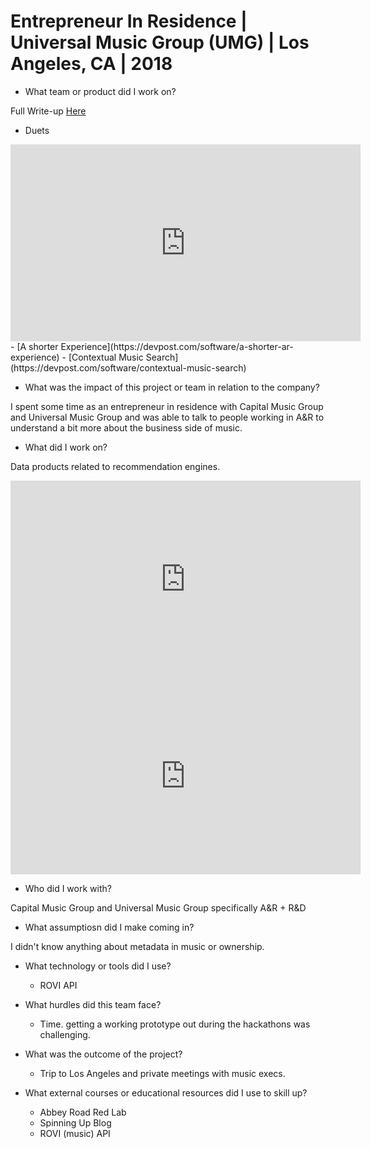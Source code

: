 # Entrepreneur In Residence | Universal Music Group (UMG) |		Los Angeles, CA 	|	2018

  - What team or product did I work on?

Full Write-up [Here](https://amblount.github.io/IMA)
  - Duets
  <iframe width="560" height="315" src="https://www.youtube.com/embed/Cs-zCNkC5fQ" title="YouTube video player" frameborder="0" allow="accelerometer; autoplay; clipboard-write; encrypted-media; gyroscope; picture-in-picture" allowfullscreen></iframe>
  - [A shorter Experience](https://devpost.com/software/a-shorter-ar-experience)
  - [Contextual Music Search](https://devpost.com/software/contextual-music-search)

  - What was the impact of this project or team in relation to the company?

I spent some time as an entrepreneur in residence with Capital Music Group and Universal Music Group and was able to talk to people working in A&R to understand a bit more about the business side of music.

  - What did I work on?

Data products related to recommendation engines.
<iframe width="560" height="315" src="https://www.youtube.com/embed/_d1aFxSOrvo" title="YouTube video player" frameborder="0" allow="accelerometer; autoplay; clipboard-write; encrypted-media; gyroscope; picture-in-picture" allowfullscreen></iframe>

<iframe width="560" height="315" src="https://www.youtube.com/embed/4jmUHd3Smpk" title="YouTube video player" frameborder="0" allow="accelerometer; autoplay; clipboard-write; encrypted-media; gyroscope; picture-in-picture" allowfullscreen></iframe>

  - Who did I work with?

Capital Music Group and Universal Music Group specifically A&R + R&D

  - What assumptiosn did I make coming in?

I didn't know anything about metadata in music or ownership.

  - What technology or tools did I use?

    - ROVI API

  - What hurdles did this team face?
    - Time. getting a working prototype out during the hackathons was challenging.

  - What was the outcome of the project?

    - Trip to Los Angeles and private meetings with music execs.
    
  - What external courses or educational resources did I use to skill up?
    - Abbey Road Red Lab
    - Spinning Up Blog
    - ROVI (music) API 
